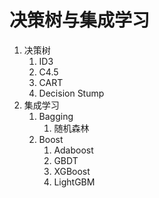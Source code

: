 # 决策树与集成学习

1. 决策树
   1. ID3
   2.  C4.5
   3.  CART
   4.  Decision Stump
2. 集成学习 
   1. Bagging 
      1. 随机森林 
   2. Boost 
      1. Adaboost 
      2. GBDT 
      3. XGBoost 
      4. LightGBM



